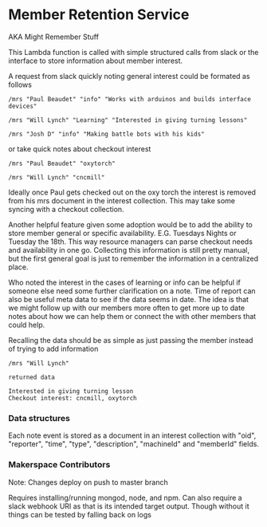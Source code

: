 # Member Retention Service

AKA Might Remember Stuff

This Lambda function is called with simple structured calls from slack or the interface to store information about member interest.

A request from slack quickly noting general interest could be formated as follows

    /mrs "Paul Beaudet" "info" "Works with arduinos and builds interface devices"

    /mrs "Will Lynch" "Learning" "Interested in giving turning lessons"

    /mrs "Josh D" "info" "Making battle bots with his kids"

or take quick notes about checkout interest

    /mrs "Paul Beaudet" "oxytorch"

    /mrs "Will Lynch" "cncmill"

Ideally once Paul gets checked out on the oxy torch the interest is removed from his mrs document in the interest collection. This may take some syncing with a checkout collection.

Another helpful feature given some adoption would be to add the ability to store member general or specific availability. E.G. Tuesdays Nights or Tuesday the 18th. This way resource managers can parse checkout needs and availability in one go. Collecting this information is still pretty manual, but the first general goal is just to remember the information in a centralized place.

Who noted the interest in the cases of learning or info can be helpful if someone else need some further clarification on a note. Time of report can also be useful meta data to see if the data seems in date. The idea is that we might follow up with our members more often to get more up to date notes about how we can help them or connect the with other members that could help.

Recalling the data should be as simple as just passing the member instead of trying to add information

    /mrs "Will Lynch"

    returned data

    Interested in giving turning lesson
    Checkout interest: cncmill, oxytorch

### Data structures

Each note event is stored as a document in an interest collection with "oid", "reporter", "time", "type", "description", "machineId" and "memberId" fields.

### Makerspace Contributors

Note: Changes deploy on push to master branch

Requires installing/running mongod, node, and npm. Can also require a slack webhook URI as that is its intended target output. Though without it things can be tested by falling back on logs
